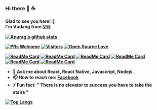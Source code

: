 ### Hi there 👋 ☕
**Glad to see you here!** :star_struck: <br> <b> I'm Vudang from 🇻🇳 

[![Anurag's github stats](https://github-readme-stats.vercel.app/api?username=giavudangle&show_icons=true&theme=calm )](https://github.com/giavudangle)

[![PRs Welcome](https://img.shields.io/badge/PRs-welcome-brightgreen.svg?style=flat&logo=github)](https://github.com/giavudangle) [![Visitors](https://visitor-badge.glitch.me/badge?page_id=giavudangle.visitor-badge)](https://github.com/giavudangle) [![Open Source Love](https://badges.frapsoft.com/os/v2/open-source.svg?v=103)](https://github.com/giavudangle)


[![ReadMe Card](https://github-readme-stats.vercel.app/api/pin/?username=giavudangle&repo=moviedang&theme=slateorange )](https://github.com/giavudangle/moviedang)
[![ReadMe Card](https://github-readme-stats.vercel.app/api/pin/?username=giavudangle&repo=jwt-authentication-template&theme=slateorange )](https://github.com/giavudangle/jwt-authentication-template)
[![ReadMe Card](https://github-readme-stats.vercel.app/api/pin/?username=giavudangle&repo=linq-to-entities&theme=slateorange )](https://github.com/giavudangle/linq-to-entities)
[![ReadMe Card](https://github-readme-stats.vercel.app/api/pin/?username=giavudangle&repo=cv-face-mask-detection&theme=slateorange )](https://github.com/giavudangle/cv-face-mask-detection)
[![ReadMe Card](https://github-readme-stats.vercel.app/api/pin/?username=giavudangle&repo=dl-emotion-detection&theme=slateorange )](https://github.com/giavudangle/dl-emotion-detection)
[![ReadMe Card](https://github-readme-stats.vercel.app/api/pin/?username=giavudangle&repo=deno-simpl-api&theme=slateorange )](https://github.com/giavudangle/deno-simpl-api)


- 💬 Ask me about React, React Native, Javascript, Nodejs .
- 📫 How to reach me: [**Facebook**](https://www.facebook.com/giavudangle)
- ⚡ Fun fact: " There is no elevator to success you have to take the stairs "

[![Top Langs](https://github-readme-stats.vercel.app/api/top-langs/?username=giavudangle&langs_count=10&hide=html,css&layout=compact)](https://github.com/anuraghazra/github-readme-stats)

<!-- - 😄 Pronouns: ... -->
<!--
**giavudangle/giavudangle** is a ✨ _special_ ✨ repository because its `README.md` (this file) appears on your GitHub profile.
